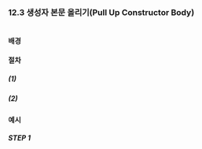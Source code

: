 ### 12.3 생성자 본문 올리기(Pull Up Constructor Body)
``` diff

```

#### 배경

#### 절차
##### (1)
##### (2)

#### 예시

##### STEP 1
